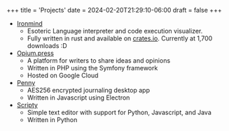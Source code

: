 +++
title = 'Projects'
date = 2024-02-20T21:29:10-06:00
draft = false
+++
- [Ironmind](https://github.com/jadens-arc/Ironmind)
    - Esoteric Language interpreter and code execution visualizer.
    - Fully written in rust and available on [crates.io](https://crates.io/crates/ironmind). Currently at 1,700 downloads :D
- [Opium.press](https://github.com/jadens-arc/opium.press)
    - A platform for writers to share ideas and opinions
    - Written in PHP using the Symfony framework
    - Hosted on Google Cloud
- [Penny](https://github.com/jadens-arc/Penny)
    - AES256 encrypted journaling desktop app
    - Written in Javascript using Electron
- [Scripty](https://github.com/jadens-arc/Scripty)
    - Simple text editor with support for Python, Javascript, and Java
    - Written in Python
